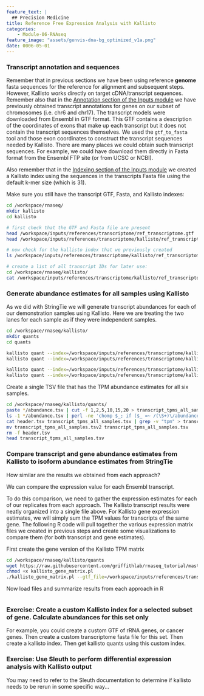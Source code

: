 ```yaml
---
feature_text: |
  ## Precision Medicine
title: Reference Free Expression Analysis with Kallisto
categories:
    - Module-06-RNAseq
feature_image: "assets/genvis-dna-bg_optimized_v1a.png"
date: 0006-05-01
---
```


### Transcript annotation and sequences
Remember that in previous sections we have been using reference **genome** fasta sequences for the reference for alignment and subsequent steps. However, Kallisto works directly on target cDNA/transcript sequences. Remember also that in the [Annotation section of the Inputs module](/module-02-inputs/0002/03/01/Annotation/) we have previously obtained transcript annotations for genes on our subset of chromosomes (i.e. chr6 and chr17). The transcript models were downloaded from Ensembl in GTF format. This GTF contains a description of the coordinates of exons that make up each transcript but it does not contain the transcript sequences themselves. We used the `gtf_to_fasta` tool and those exon coordinates to construct the transcript sequences needed by Kallisto. There are many places we could obtain such transcript sequences. For example, we could have download them directly in Fasta format from the Ensembl FTP site (or from UCSC or NCBI).

Also remember that in the [Indexing section of the Inputs module](/module-02-inputs/0002/04/01/Indexing/) we created a Kallisto index using the sequences in the transcripts Fasta file using the default k-mer size (which is 31).

Make sure you still have the transcript GTF, Fasta, and Kallisto indexes:
```bash
cd /workspace/rnaseq/
mkdir kallisto
cd kallisto

# first check that the GTF and Fasta file are present
head /workspace/inputs/references/transcriptome/ref_transcriptome.gtf
head /workspace/inputs/references/transcriptome/kallisto/ref_transcriptome_clean.fa 

# now check for the kallisto index that we previously created
ls /workspace/inputs/references/transcriptome/kallisto/ref_transcriptome_kallisto_index

# create a list of all transcript IDs for later use:
cd /workspace/rnaseq/kallisto/
cat /workspace/inputs/references/transcriptome/kallisto/ref_transcriptome_clean.fa | grep ">" | perl -ne '$_ =~ s/\>//; print $_' | sort | uniq > transcript_id_list.txt

```

### Generate abundance estimates for all samples using Kallisto
As we did with StringTie we will generate transcript abundances for each of our demonstration samples using Kallisto. Here we are treating the two lanes for each sample as if they were independent samples.

```bash
cd /workspace/rnaseq/kallisto/ 
mkdir quants
cd quants

kallisto quant --index=/workspace/inputs/references/transcriptome/kallisto/ref_transcriptome_kallisto_index --output-dir=RNAseq_Norm_Lane1 --threads=8 --plaintext /workspace/inputs/data/fastq/RNAseq_Norm/RNAseq_Norm_Lane1_R1.fastq.gz /workspace/inputs/data/fastq/RNAseq_Norm/RNAseq_Norm_Lane1_R2.fastq.gz
kallisto quant --index=/workspace/inputs/references/transcriptome/kallisto/ref_transcriptome_kallisto_index --output-dir=RNAseq_Norm_Lane2 --threads=8 --plaintext /workspace/inputs/data/fastq/RNAseq_Norm/RNAseq_Norm_Lane2_R1.fastq.gz /workspace/inputs/data/fastq/RNAseq_Norm/RNAseq_Norm_Lane2_R2.fastq.gz

kallisto quant --index=/workspace/inputs/references/transcriptome/kallisto/ref_transcriptome_kallisto_index --output-dir=RNAseq_Tumor_Lane1 --threads=8 --plaintext /workspace/inputs/data/fastq/RNAseq_Tumor/RNAseq_Tumor_Lane1_R1.fastq.gz /workspace/inputs/data/fastq/RNAseq_Tumor/RNAseq_Tumor_Lane1_R2.fastq.gz
kallisto quant --index=/workspace/inputs/references/transcriptome/kallisto/ref_transcriptome_kallisto_index --output-dir=RNAseq_Tumor_Lane2 --threads=8 --plaintext /workspace/inputs/data/fastq/RNAseq_Tumor/RNAseq_Tumor_Lane2_R1.fastq.gz /workspace/inputs/data/fastq/RNAseq_Tumor/RNAseq_Tumor_Lane2_R2.fastq.gz

```

Create a single TSV file that has the TPM abundance estimates for all six samples.
```bash
cd /workspace/rnaseq/kallisto/quants/
paste */abundance.tsv | cut -f 1,2,5,10,15,20 > transcript_tpms_all_samples.tsv
ls -1 */abundance.tsv | perl -ne 'chomp $_; if ($_ =~ /(\S+)\/abundance\.tsv/){print "\t$1"}' | perl -ne 'print "target_id\tlength$_\n"' > header.tsv
cat header.tsv transcript_tpms_all_samples.tsv | grep -v "tpm" > transcript_tpms_all_samples.tsv2
mv transcript_tpms_all_samples.tsv2 transcript_tpms_all_samples.tsv
rm -f header.tsv
head transcript_tpms_all_samples.tsv

```

### Compare transcript and gene abundance estimates from Kallisto to isoform abundance estimates from StringTie
How similar are the results we obtained from each approach?

We can compare the expression value for each Ensembl transcript.

To do this comparison, we need to gather the expression estimates for each of our replicates from each approach. The Kallisto transcript results were neatly organized into a single file above. For Kallisto gene expression estimates, we will simply sum the TPM values for transcripts of the same gene. The following R code will pull together the various expression matrix files we created in previous steps and create some visualizations to compare them (for both transcript and gene estimates).

First create the gene version of the Kallisto TPM matrix
```bash
cd /workspace/rnaseq/kallisto/quants
wget https://raw.githubusercontent.com/griffithlab/rnaseq_tutorial/master/scripts/kallisto_gene_matrix.pl
chmod +x kallisto_gene_matrix.pl
./kallisto_gene_matrix.pl --gtf_file=/workspace/inputs/references/transcriptome/ref_transcriptome.gtf --kallisto_transcript_matrix_in=transcript_tpms_all_samples.tsv --kallisto_transcript_matrix_out=gene_tpms_all_samples.tsv

```

Now load files and summarize results from each approach in R
```R


```

### Exercise: Create a custom Kallisto index for a selected subset of gene. Calculate abundances for this set only
For example, you could create a custom GTF of rRNA genes, or cancer genes. Then create a custom transcriptome fasta file for this set. Then create a kallisto index.  Then get kallisto quants using this custom index.

### Exercise: Use Sleuth to perform differential expression analysis with Kallisto output
You may need to refer to the Sleuth documentation to determine if kallisto needs to be rerun in some specific way...


